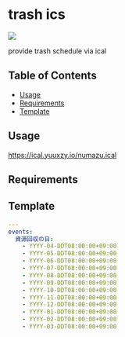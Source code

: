 # trash ics

[![](https://img.shields.io/badge/License-MIT-blue.svg?style=flat-square)](LICENSE)

provide trash schedule via ical

## Table of Contents

- [Usage](#usage)
- [Requirements](#requirements)
- [Template](#template)

## Usage

https://ical.yuuxzy.io/numazu.ical

## Requirements

## Template

``` yaml
---
events:
  資源回収の日:
    - YYYY-04-DDT08:00:00+09:00
    - YYYY-05-DDT08:00:00+09:00
    - YYYY-06-DDT08:00:00+09:00
    - YYYY-07-DDT08:00:00+09:00
    - YYYY-08-DDT08:00:00+09:00
    - YYYY-09-DDT08:00:00+09:00
    - YYYY-10-DDT08:00:00+09:00
    - YYYY-11-DDT08:00:00+09:00
    - YYYY-12-DDT08:00:00+09:00
    - YYYY-01-DDT08:00:00+09:00
    - YYYY-02-DDT08:00:00+09:00
    - YYYY-03-DDT08:00:00+09:00
```

